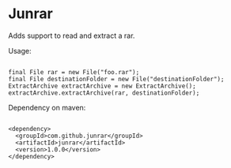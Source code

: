 Junrar
=====

Adds support to read and extract a rar.

Usage:
```

final File rar = new File("foo.rar");  
final File destinationFolder = new File("destinationFolder");  
ExtractArchive extractArchive = new ExtractArchive();  
extractArchive.extractArchive(rar, destinationFolder);  
```
Dependency on maven:  
```

<dependency>  
  <groupId>com.github.junrar</groupId>  
  <artifactId>junrar</artifactId>
  <version>1.0.0</version>  
</dependency>  
```
